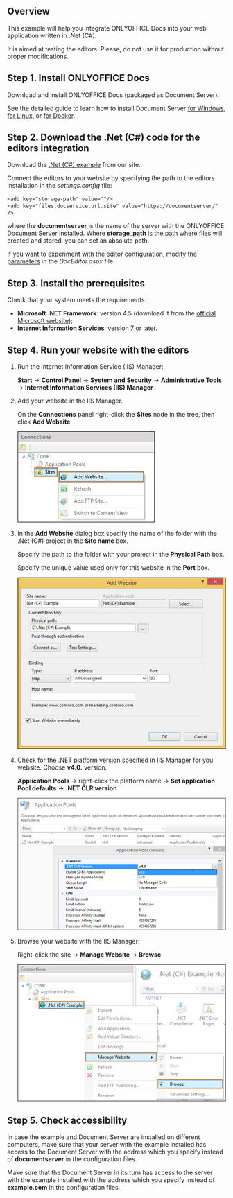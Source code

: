 ## Overview

This example will help you integrate ONLYOFFICE Docs into your web application written in .Net (C#).

It is aimed at testing the editors. Please, do not use it for production without proper modifications. 

## Step 1. Install ONLYOFFICE Docs

Download and install ONLYOFFICE Docs (packaged as Document Server). 

See the detailed guide to learn how to install Document Server [for Windows](https://helpcenter.onlyoffice.com/installation/docs-developer-install-windows.aspx), [for Linux](https://helpcenter.onlyoffice.com/installation/docs-developer-install-ubuntu.aspx), or [for Docker](https://helpcenter.onlyoffice.com/server/developer-edition/docker/docker-installation.aspx).

## Step 2. Download the .Net (C#) code for the editors integration

Download the [.Net (C#) example](https://api.onlyoffice.com/editors/demopreview) from our site.

Connect the editors to your website by specifying the path to the editors installation in the *settings.config* file:
```
<add key="storage-path" value=""/>
<add key="files.docservice.url.site" value="https://documentserver/" />
```
where the **documentserver** is the name of the server with the ONLYOFFICE Document Server installed. Where **storage_path** is the path where files will created and stored, you can set an absolute path.

If you want to experiment with the editor configuration, modify the [parameters](https://api.onlyoffice.com/editors/advanced) in the *DocEditor.aspx* file.

## Step 3. Install the prerequisites

Check that your system meets the requirements:
* **Microsoft .NET Framework**: version 4.5 (download it from the [official Microsoft website](https://www.microsoft.com/en-US/download/details.aspx?id=30653));
* **Internet Information Services**: version 7 or later.

## Step 4. Run your website with the editors
1. Run the Internet Information Service (IIS) Manager:

	**Start** -> **Control Panel** -> **System and Security** -> **Administrative Tools** -> **Internet Information Services (IIS) Manager**

2. Add your website in the IIS Manager.
	
	On the **Connections** panel right-click the **Sites** node in the tree, then click **Add Website**.

	![add](screenshots/add.png)
3. In the **Add Website** dialog box specify the name of the folder with the .Net (C#) project in the **Site name** box.
	
	Specify the path to the folder with your project in the **Physical Path** box.
	
	Specify the unique value used only for this website in the **Port** box.

	![sitename](screenshots/sitename.png)
4. Check for the .NET platform version specified in IIS Manager for you website. Choose **v4.0.** version.
	
	**Application Pools** -> right-click the platform name -> **Set application Pool defaults** -> **.NET CLR version**

	![platform](screenshots/platform.png)
5. Browse your website with the IIS Manager:

	Right-click the site -> **Manage Website** -> **Browse**
	
	![browse](screenshots/browse.png)

## Step 5. Check accessibility

In case the example and Document Server are installed on different computers, make sure that your server with the example installed has access to the Document Server with the address which you specify instead of **documentserver** in the configuration files.

Make sure that the Document Server in its turn has access to the server with the example installed with the address which you specify instead of **example.com** in the configuration files.

